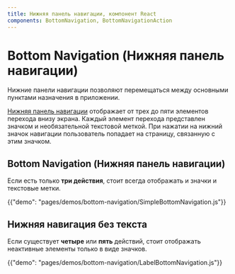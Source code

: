 ```yaml
---
title: Нижняя панель навигации, компонент React
components: BottomNavigation, BottomNavigationAction
---
```

# Bottom Navigation (Нижняя панель навигации)

<p class="description">Нижние панели навигации позволяют перемещаться между основными пунктами назначения в приложении.</p>

[Нижняя панель навигации](https://material.io/design/components/bottom-navigation.html) отображает от трех до пяти элементов перехода внизу экрана. Каждый элемент перехода представлен значком и необязательной текстовой меткой. При нажатии на нижний значок навигации пользователь попадает на страницу, связанную с этим значком.

## Bottom Navigation (Нижняя панель навигации)

Если есть только **три действия**, стоит всегда отображать и значки и текстовые метки.

{{"demo": "pages/demos/bottom-navigation/SimpleBottomNavigation.js"}}

## Нижняя навигация без текста

Если существует **четыре** или **пять** действий, стоит отображать неактивные элементы только в виде значков.

{{"demo": "pages/demos/bottom-navigation/LabelBottomNavigation.js"}}